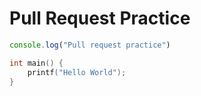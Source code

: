 # Pull Request Practice

```js
console.log("Pull request practice")
```

```c
int main() {
    printf("Hello World");
}
```